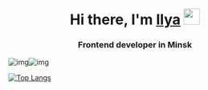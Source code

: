 <h1 align="center">Hi there, I'm <a href="https://daniilshat.ru/" target="_blank">Ilya</a> 
<img src="https://github.com/blackcater/blackcater/raw/main/images/Hi.gif" height="32"/></h1>
<h3 align="center">Frontend developer in Minsk</h3>  
<div style="display: flex; width: 1000px">
  <img src='https://github-profile-summary-cards.vercel.app/api/cards/profile-details?username=Grolland-creator&theme=solarized_dark' alt='img'/>
  <img src='https://github-profile-summary-cards.vercel.app/api/cards/stats?username=Grolland-creator&theme=solarized_dark' alt='img'/>
</div>

[![Top Langs](https://github-readme-stats.vercel.app/api/top-langs/?username=Grolland-creator)](https://github.com/anuraghazra/github-readme-stats)
